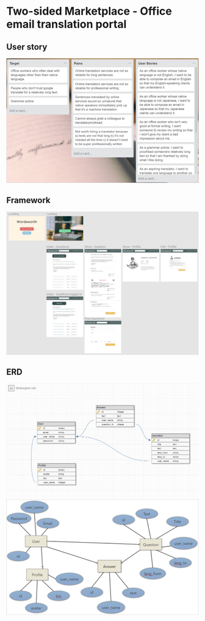 # Two-sided Marketplace - Office email translation portal

## User story

<!-- ![alt text](app/assets/images/userstory.png "Trello") -->
<!-- [![alt text](app/assets/images/userstory.png "Trello")](https://trello.com/b/taAJv1hw) -->
[<img src="app/assets/images/userstory.png">](https://trello.com/b/taAJv1hw)

## Framework

[![alt text](app/assets/images/figma.png "Figma")](https://www.figma.com/file/DOENyU8PeCqCaMp0RDLROemX/Wordsworth)


## ERD

![alt text](app/assets/images/erd.png "DBdesigner")
![alt text](app/assets/images/erd2.png "SmartDraw")
